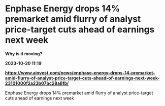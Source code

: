 # Enphase Energy drops 14% premarket amid flurry of analyst price-target cuts ahead of earnings next week
**Why is it moving?**

**2023-10-20 11:19**

**https://www.ainvest.com/news/enphase-energy-drops-14-premarket-amid-flurry-of-analyst-price-target-cuts-ahead-of-earnings-next-week-23101000f2a23b07bc28a8fb/**

Enphase Energy drops 14% premarket amid flurry of analyst price-target cuts ahead of earnings next week
